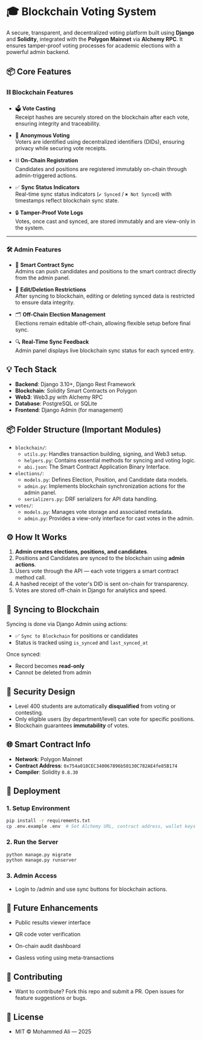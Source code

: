 # 🎓 Blockchain Voting System

A secure, transparent, and decentralized voting platform built using **Django** and **Solidity**, integrated with the **Polygon Mainnet** via **Alchemy RPC**. It ensures tamper-proof voting processes for academic elections with a powerful admin backend.

## 📦 Core Features

### ⛓️ Blockchain Features

- 🗳 **Vote Casting**  
  Receipt hashes are securely stored on the blockchain after each vote, ensuring integrity and traceability.

- 🔐 **Anonymous Voting**  
  Voters are identified using decentralized identifiers (DIDs), ensuring privacy while securing vote receipts.

- ⛓️ **On-Chain Registration**  
  Candidates and positions are registered immutably on-chain through admin-triggered actions.

- ✅ **Sync Status Indicators**  
  Real-time sync status indicators (`✔ Synced` / `✖ Not Synced`) with timestamps reflect blockchain sync state.

- 🔒 **Tamper-Proof Vote Logs**  
  Votes, once cast and synced, are stored immutably and are view-only in the system.

---

### 🛠️ Admin Features

- 🔄 **Smart Contract Sync**  
  Admins can push candidates and positions to the smart contract directly from the admin panel.

- 🚫 **Edit/Deletion Restrictions**  
  After syncing to blockchain, editing or deleting synced data is restricted to ensure data integrity.

- 🗂️ **Off-Chain Election Management**  
  Elections remain editable off-chain, allowing flexible setup before final sync.

- 🔍 **Real-Time Sync Feedback**  
  Admin panel displays live blockchain sync status for each synced entry.


## 💡 Tech Stack

- **Backend**: Django 3.10+, Django Rest Framework
- **Blockchain**: Solidity Smart Contracts on Polygon
- **Web3**: Web3.py with Alchemy RPC
- **Database**: PostgreSQL or SQLite
- **Frontend**: Django Admin (for management)

## 📦 Folder Structure (Important Modules)

* `blockchain/`:
    * `utils.py`: Handles transaction building, signing, and Web3 setup.
    * `helpers.py`: Contains essential methods for syncing and voting logic.
    * `abi.json`: The Smart Contract Application Binary Interface.
* `elections/`:
    * `models.py`: Defines Election, Position, and Candidate data models.
    * `admin.py`: Implements blockchain synchronization actions for the admin panel.
    * `serializers.py`: DRF serializers for API data handling.
* `votes/`:
    * `models.py`: Manages vote storage and associated metadata.
    * `admin.py`: Provides a view-only interface for cast votes in the admin.


## ⚙️ How It Works

1. **Admin creates elections, positions, and candidates**.
2. Positions and Candidates are synced to the blockchain using **admin actions**.
3. Users vote through the API — each vote triggers a smart contract method call.
4. A hashed receipt of the voter's DID is sent on-chain for transparency.
5. Votes are stored off-chain in Django for analytics and speed.

## 🔁 Syncing to Blockchain

Syncing is done via Django Admin using actions:
- ✅ `Sync to Blockchain` for positions or candidates
- Status is tracked using `is_synced` and `last_synced_at`

Once synced:
- Record becomes **read-only**
- Cannot be deleted from admin

## 🔐 Security Design

- Level 400 students are automatically **disqualified** from voting or contesting.
- Only eligible users (by department/level) can vote for specific positions.
- Blockchain guarantees **immutability** of votes.

## 🌐 Smart Contract Info

- **Network**: Polygon Mainnet
- **Contract Address**: `0x754a018CEC340067896b50130C782AE4fe85B174`
- **Compiler**: Solidity `0.8.30`

## 🚀 Deployment

### 1. Setup Environment

```bash
pip install -r requirements.txt
cp .env.example .env  # Set Alchemy URL, contract address, wallet keys
```


### 2. Run the Server

```bash
python manage.py migrate
python manage.py runserver
```


### 3. Admin Access

- Login to /admin and use sync buttons for blockchain actions.

## 🔎 Future Enhancements

- Public results viewer interface

- QR code voter verification

- On-chain audit dashboard

- Gasless voting using meta-transactions

## 🤝 Contributing

- Want to contribute? Fork this repo and submit a PR. Open issues for feature suggestions or bugs.

##  📝 License
- MIT © Mohammed Ali — 2025
